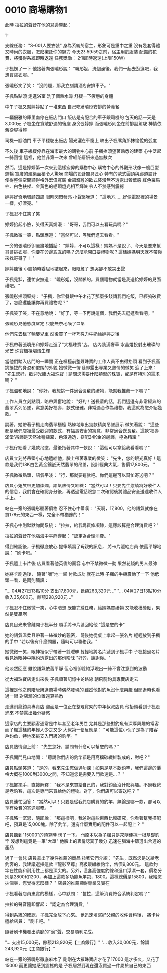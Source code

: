 # 0010 商場購物1

此時
拉拉的聲音在他的耳邊響起：

<aside>
✨

支線任務：
"S-001人要衣裝"
身為系統的宿主，形象可是重中之重
沒有幾套得體又時尚的衣服，怎麼襯託你的魅力
今天23:59:59之前，宿主用於服裝
配備的花費，將獲得系統即時返還
任務獎勵：
2倍即時返還(上限150W)

</aside>

子楓愣了一下
他接著向張曉彤說：
"曉彤姐，洗個澡後，我們一起去逛逛吧，我想買些衣服。"

張曉彤笑了笑：
"沒問題，那我立刻請酒店安排車子。"

子楓點點頭
走進浴室
洗了個熱水澡
舒緩一下疲憊的身體

中午子楓又幫婷婷點了一堆東西
自己吃著曉彤安排的營養餐

一輛優雅的庫里南停在飯店門口
飯店是有配合的車子跟司機的
包天的話一天是 3,000元
子楓坐在寬敞舒適的後座
身旁是婷婷
而張曉彤則坐在前排副駕駛
神情依舊從容得體

司機一腳油門
車子平穩駛出飯店
陽光灑在車窗上
映出子楓嘴角那抹愉悅的弧度

不久後
車子緩緩停靠在海市最大的購物中心前
子楓抬頭望著熟悉的建築
心中泛起一絲回憶
這裡，他並非第一次來
曾經陪唐妍來過無數次

然而，這是婷婷第一次來到這樣宏偉的購物中心
購物中心的外觀形狀像一艘巨型遊輪
寬廣的建築面積令人驚嘆
商場的設計獨具匠心
特有的歐式圓頂與廊道設計
使得整個空間顯得格外宏偉寬廣
金碧輝煌的歐式裝潢無不透露出奢華感
紅色羅馬柱、白色扶梯、金黃色的棚頂燈光相互輝映
令人不禁感到震撼

婷婷好奇地環顧四周
眼睛閃閃發亮
小聲感嘆道：
"這地方……好像電影裡的場景一樣，好漂亮。"

子楓忍不住笑了笑

婷婷抬起小臉，笑得天真爛漫：
"哥哥，我們可以去看玩具嗎？"

子楓微微一笑，點頭應道：
"當然可以，等我們進去看看。"

一旁的張曉彤卻嚴肅地插話：
"婷婷，不可以這樣！媽媽不是說了、今天是要來幫哥哥挑衣服，你要在旁邊乖乖的嗎？怎麼能開口要禮物呢？這樣媽媽明天就不帶你來找哥哥了！ "

婷婷聽後
小臉頓時委屈地皺起來，眼眶紅了
想哭卻不敢哭出聲

子楓見狀，連忙安撫道：
"曉彤姐，沒關係的。買個禮物就當是我送給婷婷的見面禮吧。"

張曉彤搖頭堅持：
"子楓，你早餐跟中午才花了那麼多錢請我們吃飯，已經夠破費了，怎麼還能讓你再買禮物呢？"

子楓笑了笑，不在意地說：
"好了，等一下再說這個，我們先去逛逛看看吧。"

張曉彤見他態度堅定
只能無奈地嘆了口氣

他們先去租了輛嬰兒車
然後買了一杯巧克力牛奶給婷婷之後

子楓帶著張曉彤和婷婷走進了"大福珠寶"店。
店內裝潢奢華
水晶燈投射出璀璨的光芒
珠寶櫃檯熠熠生輝

當他們踏入店門的一瞬間
正在櫃檯前整理珠寶的工作人員不由得抬頭
看到子楓高挑挺拔的身姿和俊朗的外貌
她微微一愣
隨即露出專業又熱情的微笑
迎了上來：
"先生您好，歡迎光臨大福珠寶！請問您需要什麼類型的珠寶，或是有特別的需求嗎？ "

子楓溫和地說：
"你好，我想挑一件適合長輩的禮物，能幫我推薦一下嗎？"

工作人員立刻點頭，略帶興奮地說：
"好的！送長輩的話，我們這邊有非常經典的翡翠系列吊墜，寓意美好福壽，款式優雅，非常適合作為禮物。我這就為您介紹幾款。 "

說著，她帶著子楓走向翡翠櫃檯
熟練地取出幾款精美吊墜展示
微笑著說：
"這些都是我們店裡最受歡迎的款式，有福壽安康的寓意，非常適合送長輩。這款‘福壽滿堂’吊飾是天然冰種翡翠，色澤通透，搭配24K金的邊飾，極為精緻 "

子楓仔細看了幾款吊墜，最後指著其中一款說：
"這個可以拿給我看看嗎？"

店員立刻將吊墜小心地遞給他，臉上帶著專業的微笑：
"先生，您的眼光真好！這款是我們18K白色黃金鑲嵌天然翡翠的吊墜，設計經典大氣，售價17,800元。 "

子楓微微點頭，語氣平淡：
"行，那就要這款吧。你們這邊可以幫忙寄送吧？"

店員小姐笑容更加燦爛，語氣熱情又細緻：
"當然可以！只要先生您填寫好收件人的信息，我們會在確認身分後，再透過電話跟您二次確認後將禮品安全送達收件人手上。 "

站在一旁的張曉彤聽著價格
忍不住心中驚嘆：
"天啊，17,800，他的語氣就像在買178元的東西一樣，完全不帶猶豫的！"

子楓心中則默默詢問系統：
"拉拉，給我媽買條項鍊，這應該算是合理消費吧？"

拉拉的聲音在他腦海中平靜響起：
"認定為合理消費。"

得到確認後，子楓徹底放心
提筆填寫了母親的訊息，
將卡片遞給店員
依舊平靜地說：
"刷卡吧。"

子楓遞上卡片後
店員看著他英俊的面容
心中不禁微微一動
果然花錢的男人最帥

她將卡刷過後，
隨著"嘀"地一聲
付款成功
就在此時
子楓的手機震動了一下
他低頭一看，是兩則簡訊：

"... 04月27日13點10分 支出17,800元，餘額263,320元 .."
"... 04月27日13點10分 收入35,600元，餘額298,920元 .."

子楓忍不住微微一笑，心中暗想
既能完成任務，給媽媽買禮物
又能收穫獎勵，果然是雙贏啊

店員目光未曾離開子楓半分
順手將卡片遞回給他
"這是您的卡"

她的語氣溫柔且帶著一絲微妙的親密，
隨後她從桌上拿起一張名片
輕輕放到子楓的手中
"若以後有什麼問題，隨時可以聯絡我。"

她微微一笑，眼神裡似乎帶著一絲曖昧
輕輕地將名片遞到子楓手中
子楓接過名片
看見她眼神中隱約透露出的那份曖昧
"好的，謝謝你。"

他淡然回應
雖說語氣依舊平靜
但心裡卻隱約浮現出一絲不曾注意到的波動

從大福珠寶店走出來後
子楓順著記憶中的路線
朝飛龍釣具專賣店走去

這裡是他之前陪唐妍逛商場時偶然發現的
雖然他對釣魚沒什麼興趣
但閒逛時也看過一眼
對店舖的位置還算熟悉

走進飛龍釣具專賣店
迎面是一位正在整理貨架的中年叔叔店員
他抬頭看到子楓走進來
不禁露出幾分疑惑

這家店的主要顧客通常是中年甚至老年男性
尤其是那些對釣魚有深厚興趣的常客
而子楓這樣的年輕人少之又少
大叔第一個反應是：
"可能這位小伙子是為了陪客戶釣魚，特地來挑支入門級的釣竿。"

店員熱情迎上前：
"先生您好，請問有什麼可以幫您的嗎？"

子楓開門見山地問：
"聽說你們店的釣竿都是用高檔碳纖維製成的，對吧？"

店員點頭笑道：
"是的，看來先生您做過功課！如果是基本款釣竿，我們這邊的價格大概在1000到3000之間，不知道您是需要入門款還是…？ "

子楓擺擺手，直接解釋：
"我不是來買給自己的，我對釣魚沒什麼興趣。不過我爸是老釣客，這次是專門來買給他的禮物。對了，你們店可以寄送吧？ "

店員連忙回答：
"當然可以！只要是從我們店購買的釣竿，無論是哪一款，都可以享有免費的寄送服務。 "

子楓略一沉思，隨即說：
"那這樣吧，我爸對這些東西比較研究，你看著幫我搭配吧，預算是15,000塊。除了釣竿，還有什麼實用的配件可以一起配上？ "

店員聽到"15000"的預算時
愣了一下。
他原本以為子楓只是來隨便挑一根基礎釣竿
沒想到這竟是一筆"大單"
他臉上的表情認真了幾分
迅速在腦海中篩選出合適的產品

過了一會兒
店員拿出了幾件推薦的商品
指著它們介紹：
"先生，既然您是送給老釣客的，我建議選擇這款『龍影至尊』高級碳纖維釣竿，售價9,800元。
這款釣竿在性能和耐用性上都是頂尖的。另外，這套高強度釣線和進口浮漂一套，價格分別是2800和1200，再加上這款多功能魚竿包，1800。這樣總價是15800，我給您抹個零，您覺得怎麼樣？ "
店員的推薦顯得專業又實在

子楓看著店員忠實的模樣，心中默問：
"拉拉，這筆消費符合系統判定嗎？"

拉拉的聲音隨即響起：
"認定為合理消費。"

得到系統的確認，子楓完全放下心來。
他迅速填寫好父親的收件資料後，
將卡片遞給店員：
"刷卡吧。"

隨著刷卡機發出清脆的"滴"聲，交易順利完成。

"… 支出15,000元，餘額213,920元【工商銀行】"
"… 收入30,000元，餘額243,920元【工商銀行】"

站在一旁的張曉彤徹底麻木了
剛剛在大福珠寶店才花了17000
這才多久，又花了15000
而更讓她感到震撼的是
子楓居然到現在還沒買過一件屬於自己的東西